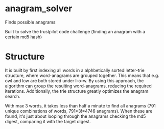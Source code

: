 # anagram_solver
Finds possible anagrams

Built to solve the trustpilot code challenge (finding an anagram with a certain md5 hash)

# Structure
It is built by first indexing all words in a alphbetically sorted letter-trie structure, where word-anagrams are grouped together. This means that e.g. owl and low are both stored under l-o-w. By using this approach, the algorithm can group the resulting word-anagrams, reducing the required iterations. Additionally, the trie structure greatly optimizes the anagram search.

With max 3 words, it takes less than half a minute to find all anagrams (791 unique combinations of words, 791\*3!=4746 anagrams). When these are found, it's just about looping through the anagrams checking the md5 digest, comparing it with the target digest.
